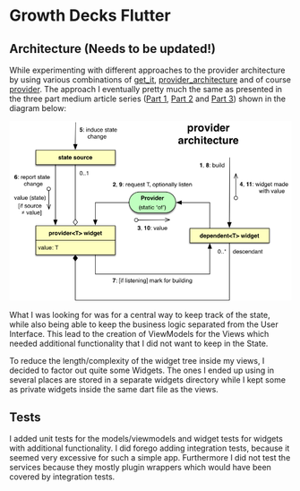 # Growth Decks Flutter

## Architecture (Needs to be updated!)
While experimenting with different approaches to the provider architecture by using various combinations of [get_it](https://pub.dev/packages/get_it), [provider_architecture](https://pub.dev/packages/provider_architecture) and of course [provider](https://pub.dev/packages/provider). The approach I eventually pretty much the same as presented in the three part medium article series ([Part 1](https://medium.com/flutter-community/understanding-provider-in-diagrams-part-1-providing-values-4379aa1e7fd5), [Part 2](https://medium.com/flutter-community/understanding-provider-in-diagrams-part-2-basic-providers-1a80fb74d4e7) and [Part 3](https://medium.com/flutter-community/understanding-provider-in-diagrams-part-3-architecture-a145e4fbbde1)) shown in the diagram below: 

[<img src="https://github.com/lunaticcoding/MilleSandersApp/blob/master/images/provider_architecture.png" width="600"/>](provider_architecture.png)

What I was looking for was for a central way to keep track of the state, while also being able to keep the business logic separated from the User Interface. This lead to the creation of ViewModels for the Views which needed additional functionality that I did not want to keep in the State. 

To reduce the length/complexity of the widget tree inside my views, I decided to factor out quite some Widgets. The ones I ended up using in several places are stored in a separate widgets directory while I kept some as private widgets inside the same dart file as the views.

## Tests
I added unit tests for the models/viewmodels and widget tests for widgets with additional functionality. I did forego adding integration tests, because it seemed very excessive for such a simple app. Furthermore I did not test the services because they mostly plugin wrappers which would have been covered by integration tests. 
